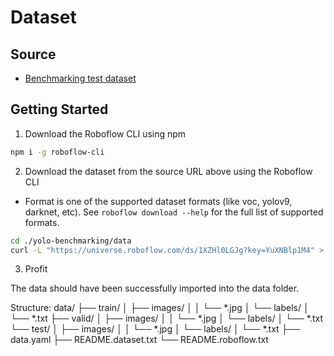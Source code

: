 # Dataset

## Source

- [Benchmarking test dataset](https://universe.roboflow.com/nanjing-university-eotbh/valorantyolov8/dataset/2)

## Getting Started

1. Download the Roboflow CLI using npm

```zsh
npm i -g roboflow-cli
```

2. Download the dataset from the source URL above using the Roboflow CLI

- Format is one of the supported dataset formats (like voc, yolov9, darknet, etc). See `roboflow download --help` for the full list of supported formats.

```zsh
cd ./yolo-benchmarking/data
curl -L "https://universe.roboflow.com/ds/1XZHl0LGJg?key=YuXNBlp1M4" > roboflow.zip; unzip roboflow.zip; rm roboflow.zip
```

3. Profit

The data should have been successfully imported into the data folder.

Structure:
data/
├── train/
│   ├── images/
│   │   └── *.jpg
│   └── labels/
│       └── *.txt
├── valid/
│   ├── images/
│   │   └── *.jpg
│   └── labels/
│       └── *.txt
└── test/
│   ├── images/
│   │   └── *.jpg
│   └── labels/
│       └── *.txt
├── data.yaml
├── README.dataset.txt
└── README.roboflow.txt
